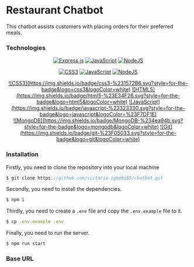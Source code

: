 # Restaurant Chatbot 

This chatbot assists customers with placing orders for their preferred meals.

### Technologies

<div align="center">

  <a href="">![Express.js](https://img.shields.io/badge/express.js-%23404d59.svg?style=for-the-badge&logo=express&logoColor=%2361DAFB)</a>
  <a href="">![JavaScript](https://img.shields.io/badge/javascript-%23323330.svg?style=for-the-badge&logo=javascript&logoColor=%23F7DF1E)</a>
  <a href="">![NodeJS](https://img.shields.io/badge/node.js-6DA55F?style=for-the-badge&logo=node.js&logoColor=white)</a>
  
  
</div>
<div align="center">

  <a href="">![CSS3](https://img.shields.io/badge/css3-%231572B6.svg?style=for-the-badge&logo=css3&logoColor=white)</a>
  <a href="">![JavaScript](https://img.shields.io/badge/javascript-%23323330.svg?style=for-the-badge&logo=javascript&logoColor=%23F7DF1E)</a>
  <a href="">![NodeJS](https://img.shields.io/badge/node.js-6DA55F?style=for-the-badge&logo=node.js&logoColor=white)</a>
  
  
</div>
<div align="center">
    <a href="">![CSS3](https://img.shields.io/badge/css3-%231572B6.svg?style=for-the-badge&logo=css3&logoColor=white)</a>
    <a href="">![HTML5](https://img.shields.io/badge/html5-%23E34F26.svg?style=for-the-badge&logo=html5&logoColor=white)</a>
    <a href="">![JavaScript](https://img.shields.io/badge/javascript-%23323330.svg?style=for-the-badge&logo=javascript&logoColor=%23F7DF1E)</a>
</div>

<div align="center">
    <a href="">![MongoDB](https://img.shields.io/badge/MongoDB-%234ea94b.svg?style=for-the-badge&logo=mongodb&logoColor=white)</a>
    <a href="">![Git](https://img.shields.io/badge/git-%23F05033.svg?style=for-the-badge&logo=git&logoColor=white)</a>
</div>

### Installation
 
Firstly, you need to clone the repository into your local machine
```javascript
$ git clone https://github.com/victoria-igbobi65/chatbot.git
```
Secondly, you need to install the dependencies.
```javascript
$ npm i 
``` 
Thirdly, you need to create a `.env` file and copy the `.env.example` file to it.
```javascript
$ cp .env.example .env 
```
Finally, you need to run the server.
```java
$ npm run start
```
### Base URL  